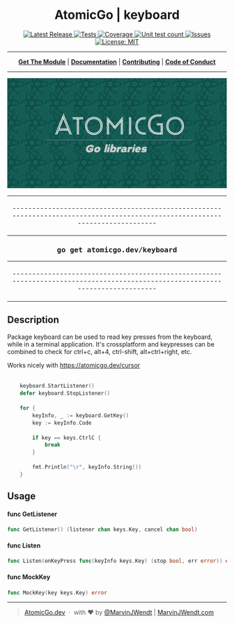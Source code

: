 <h1 align="center">AtomicGo | keyboard</h1>

<p align="center">

<a href="https://github.com/atomicgo/keyboard/releases">
<img src="https://img.shields.io/github/v/release/atomicgo/keyboard?style=flat-square" alt="Latest Release">
</a>

<a href="https://codecov.io/gh/atomicgo/keyboard" target="_blank">
<img src="https://img.shields.io/github/workflow/status/atomicgo/keyboard/Go?label=tests&style=flat-square" alt="Tests">
</a>

<a href="https://codecov.io/gh/atomicgo/keyboard" target="_blank">
<img src="https://img.shields.io/codecov/c/gh/atomicgo/keyboard?color=magenta&logo=codecov&style=flat-square" alt="Coverage">
</a>

<a href="https://codecov.io/gh/atomicgo/keyboard">
<!-- unittestcount:start --><img src="https://img.shields.io/badge/Unit_Tests-0-magenta?style=flat-square" alt="Unit test count"><!-- unittestcount:end -->
</a>

<a href="https://github.com/atomicgo/keyboard/issues">
<img src="https://img.shields.io/github/issues/atomicgo/keyboard.svg?style=flat-square" alt="Issues">
</a>

<a href="https://opensource.org/licenses/MIT" target="_blank">
<img src="https://img.shields.io/badge/License-MIT-yellow.svg?style=flat-square" alt="License: MIT">
</a>

</p>

---

<p align="center">
<strong><a href="#install">Get The Module</a></strong>
|
<strong><a href="https://pkg.go.dev/atomicgo.dev/keyboard#section-documentation" target="_blank">Documentation</a></strong>
|
<strong><a href="https://github.com/atomicgo/atomicgo/blob/main/CONTRIBUTING.md" target="_blank">Contributing</a></strong>
|
<strong><a href="https://github.com/atomicgo/atomicgo/blob/main/CODE_OF_CONDUCT.md" target="_blank">Code of Conduct</a></strong>
</p>

---

<p align="center">
  <img src="https://raw.githubusercontent.com/atomicgo/atomicgo/main/assets/header.png" alt="AtomicGo">
</p>

<p align="center">
<table>
<tbody>
<td align="center">
<img width="2000" height="0"><br>
  ------------------------------------------------------------------------------------------------------------------------------
<img width="2000" height="0">
</td>
</tbody>
</table>
</p>
<h3  align="center"><pre>go get atomicgo.dev/keyboard</pre></h3>
<p align="center">
<table>
<tbody>
<td align="center">
<img width="2000" height="0"><br>
   ------------------------------------------------------------------------------------------------------------------------------
<img width="2000" height="0">
</td>
</tbody>
</table>
</p>

## Description

Package keyboard can be used to read key presses from the keyboard, while in a
terminal application. It's crossplatform and keypresses can be combined to check
for ctrl+c, alt+4, ctrl-shift, alt+ctrl+right, etc.

Works nicely with https://atomicgo.dev/cursor

```go

    keyboard.StartListener()
    defer keyboard.StopListener()

    for {
    	keyInfo, _ := keyboard.GetKey()
    	key := keyInfo.Code

    	if key == keys.CtrlC {
    		break
    	}

    	fmt.Println("\r", keyInfo.String())
    }

```


## Usage

#### func  GetListener

```go
func GetListener() (listener chan keys.Key, cancel chan bool)
```

#### func  Listen

```go
func Listen(onKeyPress func(keyInfo keys.Key) (stop bool, err error)) error
```

#### func  MockKey

```go
func MockKey(key keys.Key) error
```

---

> [AtomicGo.dev](https://atomicgo.dev) &nbsp;&middot;&nbsp;
> with ❤️ by [@MarvinJWendt](https://github.com/MarvinJWendt) |
> [MarvinJWendt.com](https://marvinjwendt.com)
